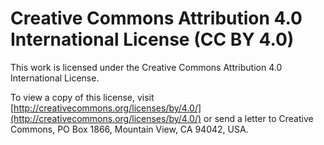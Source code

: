 # Creative Commons Attribution 4.0 International License (CC BY 4.0)

This work is licensed under the Creative Commons Attribution 4.0 International
License.

To view a copy of this license, visit [http://creativecommons.org/licenses/by/4.0/](http://creativecommons.org/licenses/by/4.0/)
or send a letter to Creative Commons, PO Box 1866, Mountain View, CA 94042, USA.
